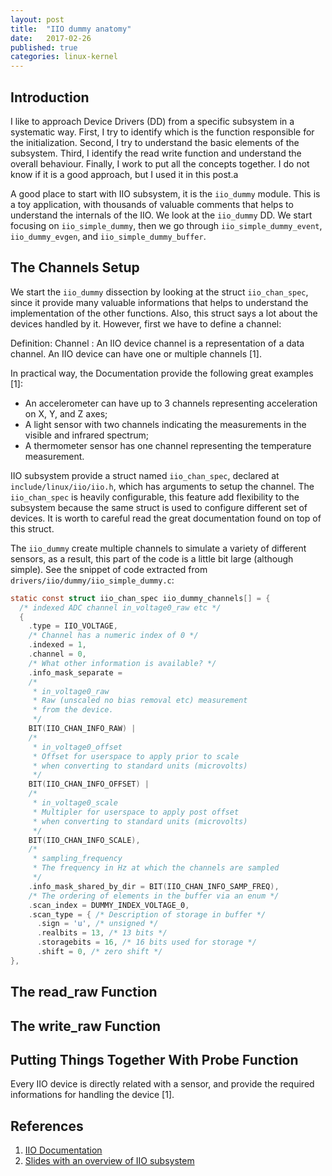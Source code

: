 ```yaml
---
layout: post
title:  "IIO dummy anatomy"
date:   2017-02-26
published: true
categories: linux-kernel
---
```


## Introduction

I like to approach Device Drivers (DD) from a specific subsystem in a systematic way. First, I try to identify which is the function responsible for the initialization. Second, I try to understand the basic elements of the subsystem. Third, I identify the read write function and understand the overall behaviour. Finally, I work to put all the concepts together. I do not know if it is a good approach, but I used it in this post.a

A good place to start with IIO subsystem, it is the `iio_dummy` module. This is a toy application, with thousands of valuable comments that helps to understand the internals of the IIO. We look at the `iio_dummy` DD. We start focusing on `iio_simple_dummy`, then we go through `iio_simple_dummy_event`, `iio_dummy_evgen`, and `iio_simple_dummy_buffer`.

## The Channels Setup

We start the `iio_dummy` dissection by looking at the struct `iio_chan_spec`, since it provide many valuable informations that helps to understand the implementation of the other functions. Also, this struct says a lot about the devices handled by it. However, first we have to define a channel:

Definition: Channel
: An IIO device channel is a representation of a data channel. An IIO device can have one or multiple channels [1].

In practical way, the Documentation provide the following great examples [1]:

* An accelerometer can have up to 3 channels representing acceleration on X, Y, and Z axes;
* A light sensor with two channels indicating the measurements in the visible and infrared spectrum;
* A thermometer sensor has one channel representing the temperature measurement.

IIO subsystem provide a struct named `iio_chan_spec`, declared at `include/linux/iio/iio.h`, which has arguments to setup the channel. The `iio_chan_spec` is heavily configurable, this feature add flexibility to the subsystem because the same struct is used to configure different set of devices. It is worth to careful read the great documentation found on top of this struct.

The `iio_dummy` create multiple channels to simulate a variety of different sensors, as a result, this part of the code is a little bit large (although simple). See the snippet of code extracted from  `drivers/iio/dummy/iio_simple_dummy.c`:

```c
static const struct iio_chan_spec iio_dummy_channels[] = {
  /* indexed ADC channel in_voltage0_raw etc */
  {
    .type = IIO_VOLTAGE,
    /* Channel has a numeric index of 0 */
    .indexed = 1,
    .channel = 0,
    /* What other information is available? */
    .info_mask_separate =
    /*
     * in_voltage0_raw
     * Raw (unscaled no bias removal etc) measurement
     * from the device.
     */
    BIT(IIO_CHAN_INFO_RAW) |
    /*
     * in_voltage0_offset
     * Offset for userspace to apply prior to scale
     * when converting to standard units (microvolts)
     */
    BIT(IIO_CHAN_INFO_OFFSET) |
    /*
     * in_voltage0_scale
     * Multipler for userspace to apply post offset
     * when converting to standard units (microvolts)
     */
    BIT(IIO_CHAN_INFO_SCALE),
    /*
     * sampling_frequency
     * The frequency in Hz at which the channels are sampled
     */
    .info_mask_shared_by_dir = BIT(IIO_CHAN_INFO_SAMP_FREQ),
    /* The ordering of elements in the buffer via an enum */
    .scan_index = DUMMY_INDEX_VOLTAGE_0,
    .scan_type = { /* Description of storage in buffer */
      .sign = 'u', /* unsigned */
      .realbits = 13, /* 13 bits */
      .storagebits = 16, /* 16 bits used for storage */
      .shift = 0, /* zero shift */
},

```

## The read_raw Function

## The write_raw Function

## Putting Things Together With Probe Function

Every IIO device is directly related with a sensor, and provide the required informations for handling the device [1]. 

## References

1. [IIO Documentation](https://01.org/linuxgraphics/gfx-docs/drm/driver-api/iio/index.html)
2. [Slides with an overview of IIO subsystem](https://pt.slideshare.net/anilchowdary2050/127-iio-anewsubsystem)
